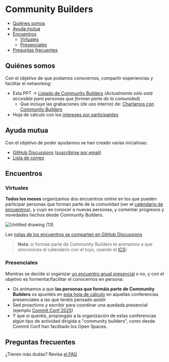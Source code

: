 # Community Builders

<!-- START doctoc generated TOC please keep comment here to allow auto update -->
<!-- DON'T EDIT THIS SECTION, INSTEAD RE-RUN doctoc TO UPDATE -->

- [Quiénes somos](#quienes-somos)
- [Ayuda mutua](#ayuda-mutua)
- [Encuentros](#encuentros)
  - [Virtuales](#virtuales)
  - [Presenciales](#presenciales)
- [Preguntas frecuentes](#preguntas-frecuentes)

<!-- END doctoc generated TOC please keep comment here to allow auto update -->

## Quiénes somos

Con el objetivo de que podamos conocernos, compartir experiencias y facilitar el networking: 
* Esta PPT -> [Listado de Community Builders](https://docs.google.com/presentation/d/1ResYtqrRDQIEJwsloYyW5NH1FRQJIwSqAJeuplY3bno/edit?usp=sharing) (*Actualmente sólo está accesible para personas que forman parte de la comunidad*)
  * Que incluye las grabaciones (de uso interno) de: [Charlamos con Community Builders](https://github.com/ComBuildersES/charlamos-con-community-builders)
* Hoja de cálculo con los [intereses por participantes](https://docs.google.com/spreadsheets/d/1iruVhaa6c_ZOShmJqpJ2gpNRVowOuCjlmOWKks1kR7I/edit?gid=0#gid=0)

## Ayuda mutua

Con el objetivo de poder ayudarnos se han creado varias iniciativas:
* [GitHub Discussions](https://github.com/orgs/ComBuildersES/discussions) ([suscribirse por email](https://github.com/orgs/ComBuildersES/discussions/1))
* [Lista de correo](https://groups.google.com/u/0/g/community-builders-es) 

## Encuentros

### Virtuales

**Todos los meses** organizamos dos encuentros online en los que pueden participar personas que forman parte de la comunidad (ver el [calendario de encuentros](https://calendar.google.com/calendar/u/0/embed?src=f2f7ea80a4574348bf203e13678878ddbf8e5677b8e04f05b28e870745aa8b12@group.calendar.google.com&ctz=Europe/Madrid)), y cuyo es conocer a nuevas personas, y comentar progresos y novedades hechos desde Community Builders. 

![Untitled drawing (13)](https://github.com/user-attachments/assets/0d72bc4f-8ec5-4525-beb7-e51ec51ed3be)

Las [notas de los encuentros se comparten en GitHub Discussions](https://github.com/orgs/ComBuildersES/discussions/categories/notas-de-encuentros)

> **Nota**: si formas parte de Community Builders te animamos a que sincronices el calendario con el tuyo, usando el [ICS](https://calendar.google.com/calendar/ical/f2f7ea80a4574348bf203e13678878ddbf8e5677b8e04f05b28e870745aa8b12%40group.calendar.google.com/public/basic.ics))

### Presenciales

Mientras se decide si organizar [un encuentro anual presencial](https://github.com/orgs/ComBuildersES/discussions/19) o no, y con el objetivo es formentar/facilitar el conocernos en persona: 

* Os animamos a que **las personas que formáis parte de Community Builders** os apuntéis en [esta hoja de cálculo](https://docs.google.com/spreadsheets/d/1yRwi7wFx4InTBstBeMAiWReQD13FhgwurbR6oJF9AUs/edit?usp=sharing) en aquellas conferencias presenciales a las que tenéis pensado asistir
* Sed proactivos y escribir para coordinar una quedada presencial (ejemplo [Commit Conf 2025](https://groups.google.com/u/1/g/community-builders-es/c/bnIXPOFqm58))
* Y que si queréis, propongáis a la organización de estas conferencias algún tipo de actividad dirigida a "community builders", como desde Commit Conf han facilitado los Open Spaces.

## Preguntas frecuentes

¿Tienes más dudas? Revisa [el FAQ](https://github.com/ComBuildersES/community/blob/main/FAQ.md)
